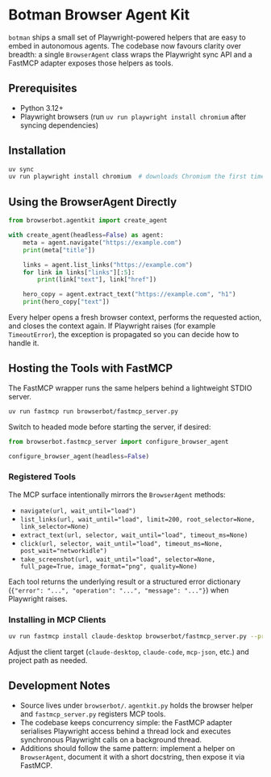 # Botman Browser Agent Kit

`botman` ships a small set of Playwright-powered helpers that are easy to embed in autonomous agents. The codebase now favours clarity over breadth: a single `BrowserAgent` class wraps the Playwright sync API and a FastMCP adapter exposes those helpers as tools.

## Prerequisites

- Python 3.12+
- Playwright browsers (run `uv run playwright install chromium` after syncing dependencies)

## Installation

```bash
uv sync
uv run playwright install chromium  # downloads Chromium the first time
```

## Using the BrowserAgent Directly

```python
from browserbot.agentkit import create_agent

with create_agent(headless=False) as agent:
    meta = agent.navigate("https://example.com")
    print(meta["title"])

    links = agent.list_links("https://example.com")
    for link in links["links"][:5]:
        print(link["text"], link["href"])

    hero_copy = agent.extract_text("https://example.com", "h1")
    print(hero_copy["text"])
```

Every helper opens a fresh browser context, performs the requested action, and closes the context again. If Playwright raises (for example `TimeoutError`), the exception is propagated so you can decide how to handle it.

## Hosting the Tools with FastMCP

The FastMCP wrapper runs the same helpers behind a lightweight STDIO server.

```bash
uv run fastmcp run browserbot/fastmcp_server.py
```

Switch to headed mode before starting the server, if desired:

```python
from browserbot.fastmcp_server import configure_browser_agent

configure_browser_agent(headless=False)
```

### Registered Tools

The MCP surface intentionally mirrors the `BrowserAgent` methods:

- `navigate(url, wait_until="load")`
- `list_links(url, wait_until="load", limit=200, root_selector=None, link_selector=None)`
- `extract_text(url, selector, wait_until="load", timeout_ms=None)`
- `click(url, selector, wait_until="load", timeout_ms=None, post_wait="networkidle")`
- `take_screenshot(url, wait_until="load", selector=None, full_page=True, image_format="png", quality=None)`

Each tool returns the underlying result or a structured error dictionary (`{"error": "...", "operation": "...", "message": "..."}`) when Playwright raises.

### Installing in MCP Clients

```bash
uv run fastmcp install claude-desktop browserbot/fastmcp_server.py --project /path/to/botman
```

Adjust the client target (`claude-desktop`, `claude-code`, `mcp-json`, etc.) and project path as needed.

## Development Notes

- Source lives under `browserbot/`. `agentkit.py` holds the browser helper and `fastmcp_server.py` registers MCP tools.
- The codebase keeps concurrency simple: the FastMCP adapter serialises Playwright access behind a thread lock and executes synchronous Playwright calls on a background thread.
- Additions should follow the same pattern: implement a helper on `BrowserAgent`, document it with a short docstring, then expose it via FastMCP.
